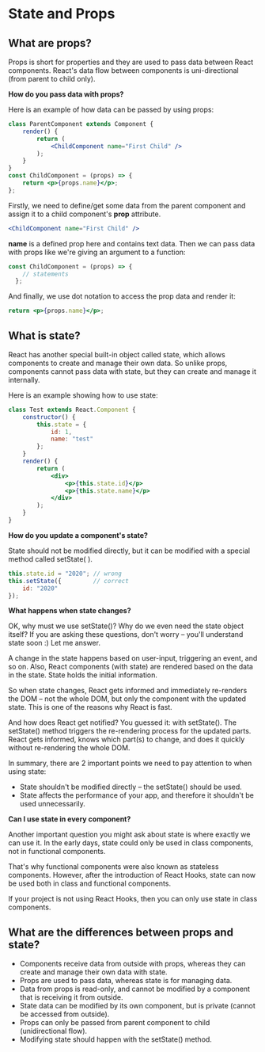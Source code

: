 # State and Props



## What are props?

Props is short for properties and they are used to pass data between React components. React's data flow between components is uni-directional (from parent to child only).

**How do you pass data with props?**

Here is an example of how data can be passed by using props:

```jsx
class ParentComponent extends Component {
    render() {
        return (
            <ChildComponent name="First Child" />
        );
    }
}
const ChildComponent = (props) => {
    return <p>{props.name}</p>;
};

```

Firstly, we need to define/get some data from the parent component and assign it to a child component's **prop** attribute.

```jsx
<ChildComponent name="First Child" />
```

**name** is a defined prop here and contains text data. Then we can pass data with props like we're giving an argument to a function:

```jsx
const ChildComponent = (props) => {
    // statements
  };
```
And finally, we use dot notation to access the prop data and render it:

```jsx
return <p>{props.name}</p>;
```

## What is state?

React has another special built-in object called state, which allows components to create and manage their own data. So unlike props, components cannot pass data with state, but they can create and manage it internally.

Here is an example showing how to use state:

```jsx
class Test extends React.Component {
    constructor() {
        this.state = {
            id: 1,
            name: "test"
        };
    }
    render() {
        return (
            <div>
                <p>{this.state.id}</p>
                <p>{this.state.name}</p>
            </div>
        );
    }
}

```

**How do you update a component's state?**

State should not be modified directly, but it can be modified with a special method called setState( ).

```jsx
this.state.id = "2020"; // wrong
this.setState({         // correct
    id: "2020"
});

```

**What happens when state changes?**

OK, why must we use setState()? Why do we even need the state object itself? If you are asking these questions, don't worry – you'll understand state soon :) Let me answer.

A change in the state happens based on user-input, triggering an event, and so on. Also, React components (with state) are rendered based on the data in the state. State holds the initial information.

So when state changes, React gets informed and immediately re-renders the DOM – not the whole DOM, but only the component with the updated state. This is one of the reasons why React is fast.

And how does React get notified? You guessed it: with setState(). The setState() method triggers the re-rendering process for the updated parts. React gets informed, knows which part(s) to change, and does it quickly without re-rendering the whole DOM.

In summary, there are 2 important points we need to pay attention to when using state:

- State shouldn't be modified directly – the setState() should be used.
- State affects the performance of your app, and therefore it shouldn't be used unnecessarily.

**Can I use state in every component?**

Another important question you might ask about state is where exactly we can use it. In the early days, state could only be used in class components, not in functional components.

That's why functional components were also known as stateless components. However, after the introduction of React Hooks, state can now be used both in class and functional components.

If your project is not using React Hooks, then you can only use state in class components.

## What are the differences between props and state?

- Components receive data from outside with props, whereas they can create and manage their own data with state.
- Props are used to pass data, whereas state is for managing data.
- Data from props is read-only, and cannot be modified by a component that is receiving it from outside.
- State data can be modified by its own component, but is private (cannot be accessed from outside).
- Props can only be passed from parent component to child (unidirectional flow).
- Modifying state should happen with the setState() method.




